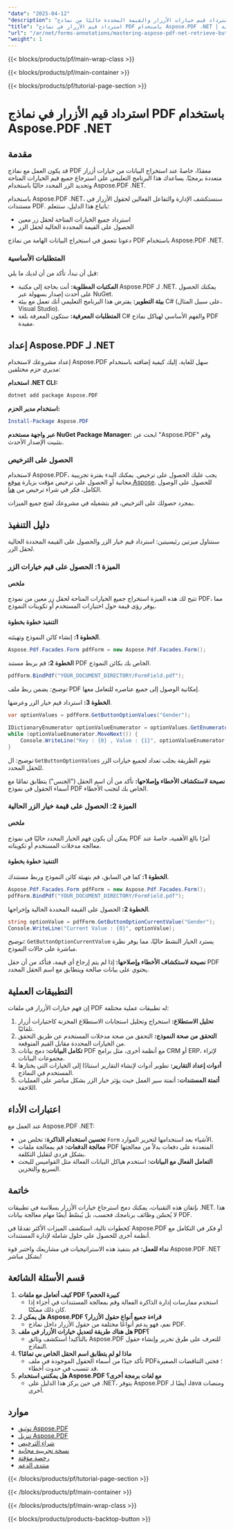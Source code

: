 ```yaml
---
"date": "2025-04-12"
"description": "تعلّم كيفية استرداد قيم خيارات الأزرار والقيمة المحددة حاليًا من نماذج PDF باستخدام Aspose.PDF .NET. أتقن التعامل مع نماذج PDF مع هذا الدليل الشامل."
"title": "استرداد قيم الأزرار في نماذج PDF باستخدام Aspose.PDF .NET | النماذج والتعليقات التوضيحية"
"url": "/ar/net/forms-annotations/mastering-aspose-pdf-net-retrieve-button-values/"
"weight": 1
---
```


{{< blocks/products/pf/main-wrap-class >}}

{{< blocks/products/pf/main-container >}}

{{< blocks/products/pf/tutorial-page-section >}}


# استرداد قيم الأزرار في نماذج PDF باستخدام Aspose.PDF .NET

## مقدمة
قد يكون العمل مع نماذج PDF معقدًا، خاصةً عند استخراج البيانات من خيارات أزرار متعددة برمجيًا. يساعدك هذا البرنامج التعليمي على استرجاع جميع قيم الخيارات المتاحة وتحديد الزر المحدد حاليًا باستخدام Aspose.PDF .NET.

باستخدام Aspose.PDF .NET، سنستكشف الإدارة والتفاعل الفعالين لحقول الأزرار في مستندات PDF. باتباع هذا الدليل، ستتعلم:
- استرداد جميع الخيارات المتاحة لحقل زر معين
- الحصول على القيمة المحددة الحالية لحقل الزر

دعونا نتعمق في استخراج البيانات الهامة من نماذج PDF باستخدام Aspose.PDF .NET.

### المتطلبات الأساسية
قبل أن نبدأ، تأكد من أن لديك ما يلي:
- **المكتبات المطلوبة:** أنت بحاجة إلى مكتبة Aspose.PDF لـ .NET. يمكنك الحصول على أحدث إصدار بسهولة عبر NuGet.
- **بيئة التطوير:** يفترض هذا البرنامج التعليمي أنك تعمل مع بيئة C# (على سبيل المثال، Visual Studio).
- **المتطلبات المعرفية:** ستكون المعرفة بلغة C# والفهم الأساسي لهياكل نماذج PDF مفيدة.

## إعداد Aspose.PDF لـ .NET
إعداد مشروعك لاستخدام Aspose.PDF سهل للغاية. إليك كيفية إضافته باستخدام مديري حزم مختلفين:

**استخدام .NET CLI:**
```bash
dotnet add package Aspose.PDF
```

**استخدام مدير الحزم:**
```powershell
Install-Package Aspose.PDF
```

**عبر واجهة مستخدم NuGet Package Manager:**
ابحث عن "Aspose.PDF" وقم بتثبيت الإصدار الأحدث.

### الحصول على الترخيص
لاستخدام Aspose.PDF، يجب عليك الحصول على ترخيص. يمكنك البدء بفترة تجريبية مجانية أو الحصول على ترخيص مؤقت بزيارة [موقع Aspose](https://purchase.aspose.com/temporary-license/). للحصول على الوصول الكامل، فكر في شراء ترخيص من [هنا](https://purchase.aspose.com/buy).

بمجرد حصولك على الترخيص، قم بتشغيله في مشروعك لفتح جميع الميزات.

## دليل التنفيذ
سنتناول ميزتين رئيسيتين: استرداد قيم خيار الزر والحصول على القيمة المحددة الحالية لحقل الزر.

### الميزة 1: الحصول على قيم خيارات الزر
#### ملخص
تتيح لك هذه الميزة استخراج جميع الخيارات المتاحة لحقل زر معين من نموذج PDF، مما يوفر رؤى قيمة حول اختيارات المستخدم أو تكوينات النموذج.

#### التنفيذ خطوة بخطوة
**الخطوة 1:** إنشاء كائن النموذج وتهيئته.
```csharp
Aspose.Pdf.Facades.Form pdfForm = new Aspose.Pdf.Facades.Form();
```

**الخطوة 2:** قم بربط مستند PDF الخاص بك بكائن النموذج.
```csharp
pdfForm.BindPdf("YOUR_DOCUMENT_DIRECTORY/FormField.pdf");
```
*توضيح:* يضمن ربط ملف PDF إمكانية الوصول إلى جميع عناصره للتعامل معها.

**الخطوة 3:** استرداد قيم خيار الزر وعرضها.
```csharp
var optionValues = pdfForm.GetButtonOptionValues("Gender");

IDictionaryEnumerator optionValueEnumerator = optionValues.GetEnumerator();
while (optionValueEnumerator.MoveNext()) {
    Console.WriteLine("Key : {0} , Value : {1}", optionValueEnumerator.Key, optionValueEnumerator.Value);
}
```
*توضيح:* ال `GetButtonOptionValues` تقوم الطريقة بجلب تعداد لجميع خيارات الزر للحقل المحدد.

**نصيحة لاستكشاف الأخطاء وإصلاحها:** تأكد من أن اسم الحقل ("الجنس") يتطابق تمامًا مع أسماء الحقول في نموذج PDF الخاص بك لتجنب الأخطاء.

### الميزة 2: الحصول على قيمة خيار الزر الحالية
#### ملخص
يمكن أن يكون فهم الخيار المحدد حاليًا في نموذج PDF أمرًا بالغ الأهمية، خاصةً عند معالجة مدخلات المستخدم أو تكويناته.

#### التنفيذ خطوة بخطوة
**الخطوة 1:** كما في السابق، قم بتهيئة كائن النموذج وربط مستندك.
```csharp
Aspose.Pdf.Facades.Form pdfForm = new Aspose.Pdf.Facades.Form();
pdfForm.BindPdf("YOUR_DOCUMENT_DIRECTORY/FormField.pdf");
```

**الخطوة 2:** الحصول على القيمة المحددة الحالية وإخراجها.
```csharp
string optionValue = pdfForm.GetButtonOptionCurrentValue("Gender");
Console.WriteLine("Current Value : {0}", optionValue);
```
*توضيح:* `GetButtonOptionCurrentValue` يسترد الخيار النشط حاليًا، مما يوفر نظرة مباشرة على حالات النموذج.

**نصيحة لاستكشاف الأخطاء وإصلاحها:** إذا لم يتم إرجاع أي قيمة، فتأكد من أن حقل PDF يحتوي على بيانات صالحة ويتطابق مع اسم الحقل المحدد.

## التطبيقات العملية
إن فهم خيارات الأزرار في ملفات PDF له تطبيقات عملية مختلفة:
1. **تحليل الاستطلاع:** استخراج وتحليل استجابات الاستطلاع المخزنة كاختيارات أزرار تلقائيًا.
2. **التحقق من صحة النموذج:** التحقق من صحة مدخلات المستخدم عن طريق التحقق من الخيارات المحددة مقابل القيم المتوقعة.
3. **تكامل البيانات:** دمج بيانات PDF مع أنظمة أخرى، مثل برامج CRM أو ERP، لإثراء مجموعات البيانات.
4. **أدوات إعداد التقارير:** تطوير أدوات لإنشاء التقارير استنادًا إلى الخيارات التي يختارها المستخدم في النماذج.
5. **أتمتة المستندات:** أتمتة سير العمل حيث يؤثر خيار الزر بشكل مباشر على العمليات اللاحقة.

## اعتبارات الأداء
عند العمل مع Aspose.PDF .NET:
- **تحسين استخدام الذاكرة:** تخلص من `Form` الأشياء بعد استخدامها لتحرير الموارد.
- **معالجة الدفعات:** قم بمعالجة ملفات PDF المتعددة على دفعات بدلاً من معالجتها بشكل فردي لتقليل التكلفة.
- **التعامل الفعال مع البيانات:** استخدم هياكل البيانات الفعالة مثل القواميس للبحث السريع والتخزين.

## خاتمة
بإتقان هذه التقنيات، يمكنك دمج استرجاع خيارات الأزرار بسلاسة في تطبيقات .NET. هذا لا يُحسّن وظائف برنامجك فحسب، بل يُبسّط أيضًا مهام معالجة بيانات PDF.

كخطوات تالية، استكشف الميزات الأكثر تقدمًا في Aspose.PDF أو فكر في التكامل مع أنظمة أخرى للحصول على حلول شاملة لإدارة المستندات.

**نداء للعمل:** قم بتنفيذ هذه الاستراتيجيات في مشاريعك واختبر قوة Aspose.PDF .NET بشكل مباشر!

## قسم الأسئلة الشائعة
1. **كيف أتعامل مع ملفات PDF كبيرة الحجم؟**
   - استخدم ممارسات إدارة الذاكرة الفعالة وقم بمعالجة المستندات في أجزاء إذا كان ذلك ممكنًا.
2. **هل يمكن لـ Aspose.PDF قراءة جميع أنواع حقول الأزرار؟**
   - نعم، فهو يدعم أنواعًا مختلفة من حقول الأزرار داخل نماذج PDF.
3. **هل هناك طريقة لتعديل خيارات الأزرار في ملف PDF؟**
   - بالتأكيد! استكشف وثائق Aspose.PDF للتعرف على طرق تحرير وإنشاء حقول النماذج.
4. **ماذا لو لم يتطابق اسم الحقل الخاص بي تمامًا؟**
   - تأكد جيدًا من أسماء الحقول الموجودة في ملف PDF؛ فحتى التناقضات الصغيرة قد تتسبب في حدوث أخطاء.
5. **هل يمكنني استخدام Aspose.PDF مع لغات برمجة أخرى؟**
   - في حين يركز هذا الدليل على .NET، يتوفر Aspose.PDF أيضًا لـ Java ومنصات أخرى.

## موارد
- [توثيق Aspose.PDF](https://reference.aspose.com/pdf/net/)
- [تنزيل Aspose.PDF](https://releases.aspose.com/pdf/net/)
- [شراء الترخيص](https://purchase.aspose.com/buy)
- [نسخة تجريبية مجانية](https://releases.aspose.com/pdf/net/)
- [رخصة مؤقتة](https://purchase.aspose.com/temporary-license/)
- [منتدى الدعم](https://forum.aspose.com/c/pdf/10)

{{< /blocks/products/pf/tutorial-page-section >}}

{{< /blocks/products/pf/main-container >}}

{{< /blocks/products/pf/main-wrap-class >}}

{{< blocks/products/products-backtop-button >}}